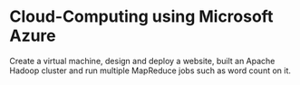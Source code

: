 # Cloud-Computing using Microsoft Azure
Create a virtual machine, design and deploy a website, built an Apache Hadoop cluster and run multiple MapReduce jobs such as word count on it.
